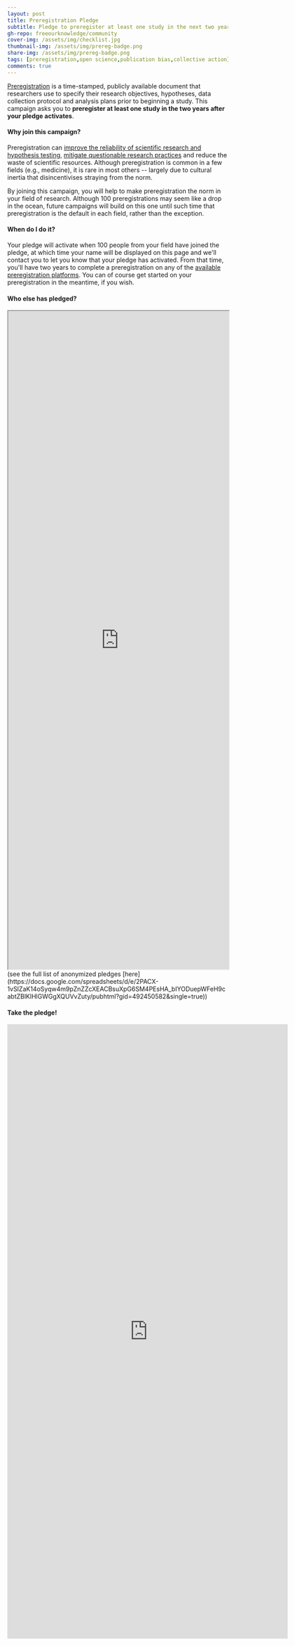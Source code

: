 ```yaml
---
layout: post
title: Preregistration Pledge
subtitle: Pledge to preregister at least one study in the next two years, along with 100 of your peers
gh-repo: freeourknowledge/community
cover-img: /assets/img/checklist.jpg
thumbnail-img: /assets/img/prereg-badge.png
share-img: /assets/img/prereg-badge.png
tags: [preregistration,open science,publication bias,collective action]
comments: true
---
```


[Preregistration](https://help.osf.io/hc/en-us/articles/360019738834-Create-a-Preregistration#Go-to-the-OSF-Prereg-Challenge-landing-page) is a time-stamped, publicly available document that researchers use to specify their research objectives, hypotheses, data collection protocol and analysis plans prior to beginning a study. This campaign asks you to **preregister at least one study in the two years after your pledge activates**.

#### Why join this campaign?
Preregistration can [improve the reliability of scientific research and hypothesis testing](https://www.pnas.org/content/115/11/2600#sec-15), [mitigate questionable research practices](https://www.pnas.org/content/115/11/2600) and reduce the waste of scientific resources. Although preregistration is common in a few fields (e.g., medicine), it is rare in most others -- largely due to cultural inertia that disincentivises straying from the norm. 

By joining this campaign, you will help to make preregistration the norm in your field of research. Although 100 preregistrations may seem like a drop in the ocean, future campaigns will build on this one until such time that preregistration is the default in each field, rather than the exception.

#### When do I do it?
Your pledge will activate when 100 people from your field have joined the pledge, at which time your name will be displayed on this page and we'll contact you to let you know that your pledge has activated. From that time, you'll have two years to complete a preregistration on any of the [available preregistration platforms](https://osf.io/zab38/wiki/home/?view). You can of course get started on your preregistration in the meantime, if you wish.

#### Who else has pledged?
<iframe width='100%' height='1500' src="https://docs.google.com/spreadsheets/d/e/2PACX-1vSIZaK14oSyqw4m9pZnZZcXEACBsuXpG6SM4PEsHA_bIYODuepWFeH9cabtZBlKlHlGWGgXQUVvZuty/pubhtml?gid=1236919136&amp;single=true&amp;widget=true&amp;headers=false"></iframe>
(see the full list of anonymized pledges [here](https://docs.google.com/spreadsheets/d/e/2PACX-1vSIZaK14oSyqw4m9pZnZZcXEACBsuXpG6SM4PEsHA_bIYODuepWFeH9cabtZBlKlHlGWGgXQUVvZuty/pubhtml?gid=492450582&single=true))

#### Take the pledge!
<iframe src="https://docs.google.com/forms/d/e/1FAIpQLSf8RflGizFJZamE874o8aDOhyU7UsNByR4dLmzhOtEOiu8KRQ/viewform?embedded=true" width="640" height="1400" frameborder="0" marginheight="0" marginwidth="0">Loading…</iframe>



